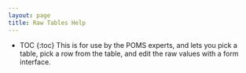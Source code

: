 ```yaml
---
layout: page
title: Raw Tables Help
---
```

* TOC
{:toc}
This is for use by the POMS experts, and lets you pick a table,
pick a row from the table, and edit the raw values with a form interface.